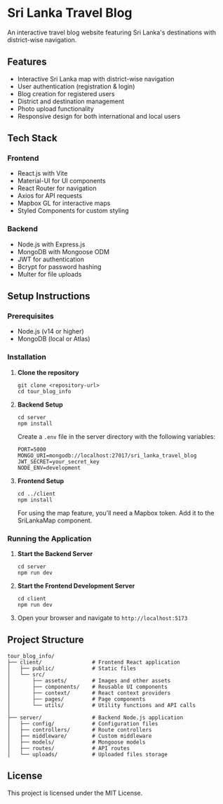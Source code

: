 # Sri Lanka Travel Blog

An interactive travel blog website featuring Sri Lanka's destinations with district-wise navigation.

## Features

- Interactive Sri Lanka map with district-wise navigation
- User authentication (registration & login)
- Blog creation for registered users
- District and destination management
- Photo upload functionality
- Responsive design for both international and local users

## Tech Stack

### Frontend
- React.js with Vite
- Material-UI for UI components
- React Router for navigation
- Axios for API requests
- Mapbox GL for interactive maps
- Styled Components for custom styling

### Backend
- Node.js with Express.js
- MongoDB with Mongoose ODM
- JWT for authentication
- Bcrypt for password hashing
- Multer for file uploads

## Setup Instructions

### Prerequisites
- Node.js (v14 or higher)
- MongoDB (local or Atlas)

### Installation

1. **Clone the repository**
   ```
   git clone <repository-url>
   cd tour_blog_info
   ```

2. **Backend Setup**
   ```
   cd server
   npm install
   ```
   
   Create a `.env` file in the server directory with the following variables:
   ```
   PORT=5000
   MONGO_URI=mongodb://localhost:27017/sri_lanka_travel_blog
   JWT_SECRET=your_secret_key
   NODE_ENV=development
   ```

3. **Frontend Setup**
   ```
   cd ../client
   npm install
   ```
   
   For using the map feature, you'll need a Mapbox token. Add it to the SriLankaMap component.

### Running the Application

1. **Start the Backend Server**
   ```
   cd server
   npm run dev
   ```

2. **Start the Frontend Development Server**
   ```
   cd client
   npm run dev
   ```

3. Open your browser and navigate to `http://localhost:5173`

## Project Structure

```
tour_blog_info/
├── client/                # Frontend React application
│   ├── public/            # Static files
│   └── src/
│       ├── assets/        # Images and other assets
│       ├── components/    # Reusable UI components
│       ├── context/       # React context providers
│       ├── pages/         # Page components
│       └── utils/         # Utility functions and API calls
│
├── server/                # Backend Node.js application
│   ├── config/            # Configuration files
│   ├── controllers/       # Route controllers
│   ├── middleware/        # Custom middleware
│   ├── models/            # Mongoose models
│   ├── routes/            # API routes
│   └── uploads/           # Uploaded files storage
```

## License

This project is licensed under the MIT License.
